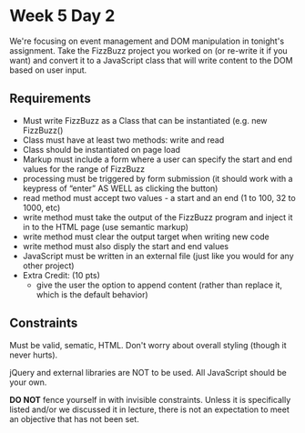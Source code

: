 # Week 5 Day 2

We're focusing on event management and DOM manipulation in tonight's
assignment. Take the FizzBuzz project you worked on (or re-write it if you
want) and convert it to a JavaScript class that will write content to the DOM
based on user input.

## Requirements

* Must write FizzBuzz as a Class that can be instantiated (e.g. new FizzBuzz()
* Class must have at least two methods: write and read
* Class should be instantiated on page load
* Markup must include a form where a user can specify the start and end values for the range of FizzBuzz
* processing must be triggered by form submission (it should work with a keypress of “enter” AS WELL as clicking the button)
* read method must accept two values - a start and an end (1 to 100, 32 to 1000, etc)
* write method must take the output of the FizzBuzz program and inject it in to the HTML page (use semantic markup)
* write method must clear the output target when writing new code
* write method must also disply the start and end values
* JavaScript must be written in an external file (just like you would for any other project)
* Extra Credit: (10 pts) 
  * give the user the option to append content (rather than replace it, which is the default behavior)

## Constraints

Must be valid, sematic, HTML. Don't worry about overall styling (though it never hurts).

jQuery and external libraries are NOT to be used. All JavaScript should be your own.

**DO NOT** fence yourself in with invisible constraints. Unless it is
specifically listed and/or we discussed it in lecture, there is not an
expectation to meet an objective that has not been set.

